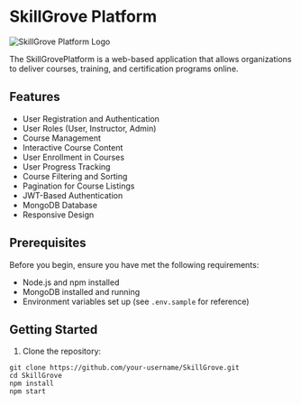 # SkillGrove Platform

![SkillGrove Platform Logo](skillgrove.png)

The SkillGrovePlatform is a web-based application that allows organizations to deliver courses, training, and certification programs online. 

## Features

- User Registration and Authentication
- User Roles (User, Instructor, Admin)
- Course Management
- Interactive Course Content
- User Enrollment in Courses
- User Progress Tracking
- Course Filtering and Sorting
- Pagination for Course Listings
- JWT-Based Authentication
- MongoDB Database
- Responsive Design

## Prerequisites

Before you begin, ensure you have met the following requirements:

- Node.js and npm installed
- MongoDB installed and running
- Environment variables set up (see `.env.sample` for reference)

## Getting Started

1. Clone the repository:

```shell
git clone https://github.com/your-username/SkillGrove.git
cd SkillGrove
npm install
npm start


